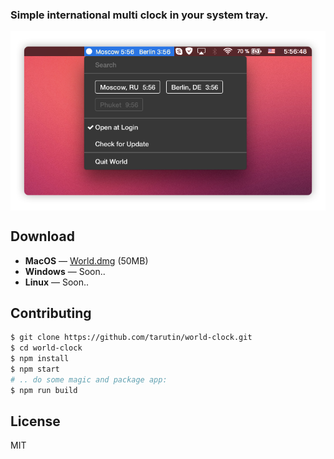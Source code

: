 ### Simple international multi clock in your system tray.

<p align="center">
    <img src="https://raw.githubusercontent.com/tarutin/world-clock/master/resources/preview.png" width="718" alt="World multi clock" align="center">
</p>

## Download
* <b>MacOS</b> — [World.dmg](https://tarutin.github.io/world-clock/builds/World.dmg) (50MB)
* <b>Windows</b> — Soon..
* <b>Linux</b> — Soon..

## Contributing
```bash
$ git clone https://github.com/tarutin/world-clock.git
$ cd world-clock
$ npm install
$ npm start
# .. do some magic and package app:
$ npm run build
```

## License
MIT
